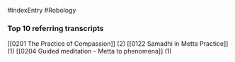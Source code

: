 #IndexEntry #Robology

### Top 10 referring transcripts
[[0201 The Practice of Compassion]] (2)
[[0122 Samadhi in Metta Practice]] (1)
[[0204 Guided meditation - Metta to phenomena]] (1)

